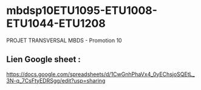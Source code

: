 # mbdsp10ETU1095-ETU1008-ETU1044-ETU1208
PROJET TRANSVERSAL MBDS - Promotion 10

## Lien Google sheet :
https://docs.google.com/spreadsheets/d/1CwGnhPhaVx4_0yEChsjoSQEtL_3N-q_7CsFtyEDRSgg/edit?usp=sharing